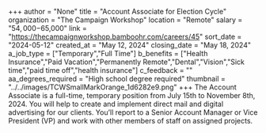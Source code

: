 +++
author = "None"
title = "Account Associate for Election Cycle"
organization = "The Campaign Workshop"
location = "Remote"
salary = "$54,000-$65,000"
link = "https://thecampaignworkshop.bamboohr.com/careers/45"
sort_date = "2024-05-12"
created_at = "May 12, 2024"
closing_date = "May 18, 2024"
a_job_type = ["Temporary","Full Time"]
b_benefits = ["Health Insurance","Paid Vacation","Permanently Remote","Dental","Vision","Sick time","paid time off","health insurance"]
c_feedback = ""
aa_degrees_required = "High school degree required"
thumbnail = "../../images/TCWSmallMarkOrange_1d6282e9.png"
+++
The Account Associate is a full-time, temporary position from July 15th to November 8th, 2024. You will help to create and implement direct mail and digital advertising for our clients. You’ll report to a Senior Account Manager or Vice President (VP) and work with other members of staff on assigned projects.